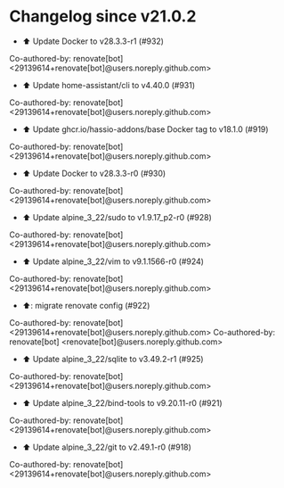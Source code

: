 # Changelog since v21.0.2
- ⬆️ Update Docker to v28.3.3-r1 (#932)

Co-authored-by: renovate[bot] <29139614+renovate[bot]@users.noreply.github.com> 
- ⬆️ Update home-assistant/cli to v4.40.0 (#931)

Co-authored-by: renovate[bot] <29139614+renovate[bot]@users.noreply.github.com> 
- ⬆️ Update ghcr.io/hassio-addons/base Docker tag to v18.1.0 (#919)

Co-authored-by: renovate[bot] <29139614+renovate[bot]@users.noreply.github.com> 
- ⬆️ Update Docker to v28.3.3-r0 (#930)

Co-authored-by: renovate[bot] <29139614+renovate[bot]@users.noreply.github.com> 
- ⬆️ Update alpine_3_22/sudo to v1.9.17_p2-r0 (#928)

Co-authored-by: renovate[bot] <29139614+renovate[bot]@users.noreply.github.com> 
- ⬆️ Update alpine_3_22/vim to v9.1.1566-r0 (#924)

Co-authored-by: renovate[bot] <29139614+renovate[bot]@users.noreply.github.com> 
- ⬆️: migrate renovate config (#922)

Co-authored-by: renovate[bot] <29139614+renovate[bot]@users.noreply.github.com>
Co-authored-by: renovate[bot] <renovate[bot]@users.noreply.github.com> 
- ⬆️ Update alpine_3_22/sqlite to v3.49.2-r1 (#925)

Co-authored-by: renovate[bot] <29139614+renovate[bot]@users.noreply.github.com> 
- ⬆️ Update alpine_3_22/bind-tools to v9.20.11-r0 (#921)

Co-authored-by: renovate[bot] <29139614+renovate[bot]@users.noreply.github.com> 
- ⬆️ Update alpine_3_22/git to v2.49.1-r0 (#918)

Co-authored-by: renovate[bot] <29139614+renovate[bot]@users.noreply.github.com> 
